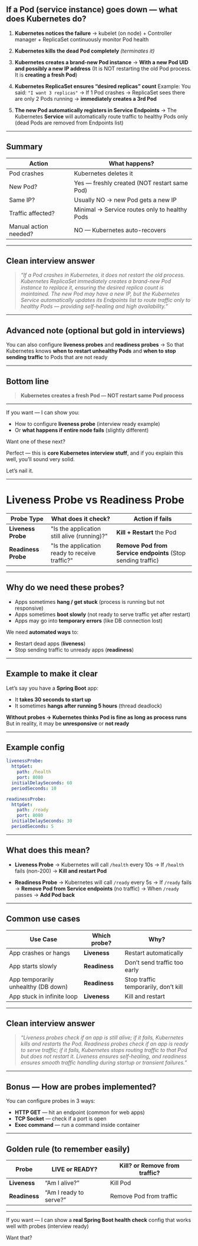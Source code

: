## **If a Pod (service instance) goes down — what does Kubernetes do?**

1. **Kubernetes notices the failure**
   → kubelet (on node) + Controller manager + ReplicaSet continuously monitor Pod health

2. **Kubernetes kills the dead Pod completely** *(terminates it)*

3. **Kubernetes creates a brand-new Pod instance**
   → **With a new Pod UID and possibly a new IP address**
   (It is NOT restarting the old Pod process. It is **creating a fresh Pod**)

4. **Kubernetes ReplicaSet ensures “desired replicas” count**
   Example:
   You said:
   `"I want 3 replicas"`
   → If 1 Pod crashes → ReplicaSet sees there are only 2 Pods running → **immediately creates a 3rd Pod**

5. **The new Pod automatically registers in Service Endpoints**
   → The Kubernetes **Service** will automatically route traffic to healthy Pods only
   (dead Pods are removed from Endpoints list)

---

## **Summary**

| Action                | What happens?                                 |
| --------------------- | --------------------------------------------- |
| Pod crashes           | Kubernetes deletes it                         |
| New Pod?              | Yes — freshly created (NOT restart same Pod)  |
| Same IP?              | Usually NO → new Pod gets a new IP            |
| Traffic affected?     | Minimal → Service routes only to healthy Pods |
| Manual action needed? | NO — Kubernetes auto-recovers                 |

---

## **Clean interview answer**

> *“If a Pod crashes in Kubernetes, it does not restart the old process. Kubernetes ReplicaSet immediately creates a brand-new Pod instance to replace it, ensuring the desired replica count is maintained. The new Pod may have a new IP, but the Kubernetes Service automatically updates its Endpoints list to route traffic only to healthy Pods — providing self-healing and high availability.”*

---

## **Advanced note (optional but gold in interviews)**

You can also configure **liveness probes** and **readiness probes**
→ So that Kubernetes knows **when to restart unhealthy Pods**
and **when to stop sending traffic** to Pods that are not ready

---

## **Bottom line**

> **Kubernetes creates a fresh Pod — NOT restart same Pod process**

---

If you want — I can show you:

* How to configure **liveness probe** (interview ready example)
* Or **what happens if entire node fails** (slightly different)

Want one of these next?


Perfect — this is **core Kubernetes interview stuff**, and if you explain this well, you’ll sound very solid.

Let’s nail it.

---

# **Liveness Probe vs Readiness Probe**

| Probe Type          | What does it check?                            | Action if fails                                              |
| ------------------- | ---------------------------------------------- | ------------------------------------------------------------ |
| **Liveness Probe**  | "Is the application still alive (running)?"    | **Kill + Restart** the Pod                                   |
| **Readiness Probe** | "Is the application ready to receive traffic?" | **Remove Pod from Service endpoints** (Stop sending traffic) |

---

## **Why do we need these probes?**

* Apps sometimes **hang / get stuck** (process is running but not responsive)
* Apps sometimes **boot slowly** (not ready to serve traffic yet after restart)
* Apps may go into **temporary errors** (like DB connection lost)

We need **automated ways** to:

* Restart dead apps (**liveness**)
* Stop sending traffic to unready apps (**readiness**)

---

## **Example to make it clear**

Let’s say you have a **Spring Boot** app:

* It **takes 30 seconds to start up**
* It sometimes **hangs after running 5 hours** (thread deadlock)

**Without probes → Kubernetes thinks Pod is fine as long as process runs**
But in reality, it may be **unresponsive** or **not ready**

---

## **Example config**

```yaml
livenessProbe:
  httpGet:
    path: /health
    port: 8080
  initialDelaySeconds: 60
  periodSeconds: 10

readinessProbe:
  httpGet:
    path: /ready
    port: 8080
  initialDelaySeconds: 30
  periodSeconds: 5
```

---

## **What does this mean?**

* **Liveness Probe**
  → Kubernetes will call `/health` every 10s
  → If `/health` fails (non-200) → **Kill and restart Pod**

* **Readiness Probe**
  → Kubernetes will call `/ready` every 5s
  → If `/ready` fails → **Remove Pod from Service endpoints** (no traffic)
  → When `/ready` passes → **Add Pod back**

---

## **Common use cases**

| Use Case                            | Which probe?  | Why?                                 |
| ----------------------------------- | ------------- | ------------------------------------ |
| App crashes or hangs                | **Liveness**  | Restart automatically                |
| App starts slowly                   | **Readiness** | Don’t send traffic too early         |
| App temporarily unhealthy (DB down) | **Readiness** | Stop traffic temporarily, don’t kill |
| App stuck in infinite loop          | **Liveness**  | Kill and restart                     |

---

## **Clean interview answer**

> *“Liveness probes check if an app is still alive; if it fails, Kubernetes kills and restarts the Pod. Readiness probes check if an app is ready to serve traffic; if it fails, Kubernetes stops routing traffic to that Pod but does not restart it. Liveness ensures self-healing, and readiness ensures smooth traffic handling during startup or transient failures.”*

---

## **Bonus — How are probes implemented?**

You can configure probes in 3 ways:

* **HTTP GET** — hit an endpoint (common for web apps)
* **TCP Socket** — check if a port is open
* **Exec command** — run a command inside container

---

## **Golden rule (to remember easily)**

| Probe         | **LIVE** or **READY**? | **Kill?** or **Remove from traffic?** |
| ------------- | ---------------------- | ------------------------------------- |
| **Liveness**  | “Am I alive?”          | Kill Pod                              |
| **Readiness** | “Am I ready to serve?” | Remove Pod from traffic               |

---

If you want —
I can show a **real Spring Boot health check** config that works well with probes (interview ready)

Want that?



